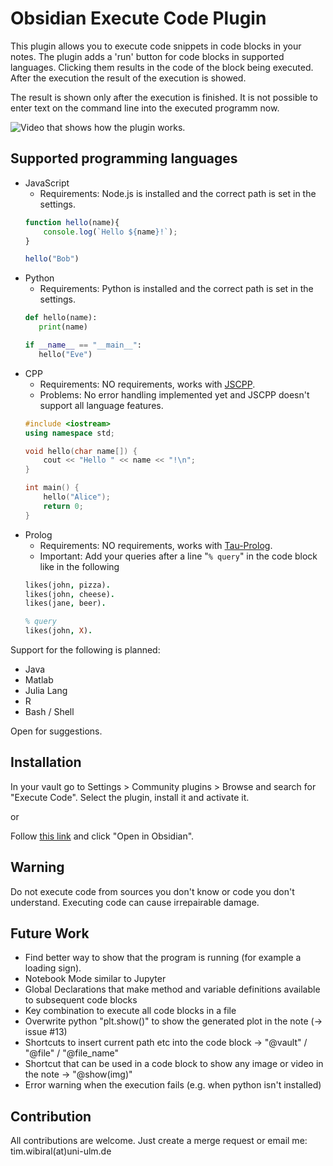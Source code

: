 # Obsidian Execute Code Plugin

This plugin allows you to execute code snippets in code blocks in your notes. The plugin adds a 'run' button for code blocks in supported languages. Clicking them results in the code of the block being executed. After the execution the result of the execution is showed. 

The result is shown only after the execution is finished. It is not possible to enter text on the command line into the executed programm now.

![Video that shows how the plugin works.](https://github.com/twibiral/obsidian-execute-code/blob/master/execute_code_example.gif?raw=true)

## Supported programming languages

- JavaScript 
    - Requirements: Node.js is installed and the correct path is set in the settings.
	```javascript
	function hello(name){
		console.log(`Hello ${name}!`);
	}
	
	hello("Bob")
	```
- Python     
    - Requirements: Python is installed and the correct path is set in the settings.
	 ```python
	def hello(name):
		print(name)

	if __name__ == "__main__":
		hello("Eve")
	```
- CPP
    - Requirements: NO requirements, works with [JSCPP](https://github.com/felixhao28/JSCPP).
    - Problems: No error handling implemented yet and JSCPP doesn't support all language features.
	```cpp
	#include <iostream>
	using namespace std;

	void hello(char name[]) {
		cout << "Hello " << name << "!\n";
	}

	int main() {
		hello("Alice");
		return 0;
	}
	```
- Prolog
    - Requirements: NO requirements, works with [Tau-Prolog](https://github.com/tau-prolog/tau-prolog).
    - Important: Add your queries after a line "`% query`" in the code block like in the following 
  ```prolog
  likes(john, pizza).
  likes(john, cheese).
  likes(jane, beer).
  
  % query
  likes(john, X).
  ```
  
Support for the following is planned:
- Java
- Matlab
- Julia Lang
- R
- Bash / Shell

Open for suggestions.

## Installation
In your vault go to Settings > Community plugins > Browse and search for "Execute Code". Select the plugin, install it and activate it.

or

Follow [this link](https://obsidian.md/plugins?search=execute%20code#) and click "Open in Obsidian".

## Warning
Do not execute code from sources you don't know or code you don't understand. Executing code can cause irrepairable damage.

## Future Work
- Find better way to show that the program is running (for example a loading sign).
- Notebook Mode similar to Jupyter
- Global Declarations that make method and variable definitions available to subsequent code blocks
- Key combination to execute all code blocks in a file
- Overwrite python "plt.show()" to show the generated plot in the note (-> issue #13)
- Shortcuts to insert current path etc into the code block -> "@vault" / "@file" / "@file_name"
- Shortcut that can be used in a code block to show any image or video in the note -> "@show(img)"
- Error warning when the execution fails (e.g. when python isn't installed)

## Contribution
All contributions are welcome. Just create a merge request or email me: tim.wibiral(at)uni-ulm.de

